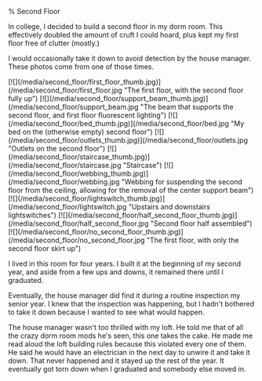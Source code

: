 % Second Floor

In college, I decided to build a second floor in my dorm room. This effectively doubled the amount of cruft I could hoard, plus kept my first floor free of clutter (mostly.)

I would occasionally take it down to avoid detection by the house manager. These photos come from one of those times.

<p class="images">
[![](/media/second_floor/first_floor_thumb.jpg)](/media/second_floor/first_floor.jpg "The first floor, with the second floor fully up")
[![](/media/second_floor/support_beam_thumb.jpg)](/media/second_floor/support_beam.jpg "The beam that supports the second floor, and first floor fluorescent lighting")
[![](/media/second_floor/bed_thumb.jpg)](/media/second_floor/bed.jpg "My bed on the (otherwise empty) second floor")
[![](/media/second_floor/outlets_thumb.jpg)](/media/second_floor/outlets.jpg "Outlets on the second floor")
[![](/media/second_floor/staircase_thumb.jpg)](/media/second_floor/staircase.jpg "Staircase")
[![](/media/second_floor/webbing_thumb.jpg)](/media/second_floor/webbing.jpg "Webbing for suspending the second floor from the ceiling, allowing for the removal of the center support beam")
[![](/media/second_floor/lightswitch_thumb.jpg)](/media/second_floor/lightswitch.jpg "Upstairs and downstairs lightswitches")
[![](/media/second_floor/half_second_floor_thumb.jpg)](/media/second_floor/half_second_floor.jpg "Second floor half assembled")
[![](/media/second_floor/no_second_floor_thumb.jpg)](/media/second_floor/no_second_floor.jpg "The first floor, with only the second floor skirt up")
</p>

I lived in this room for four years. I built it at the beginning of my second year, and aside from a few ups and downs, it remained there until I graduated.

Eventually, the house manager did find it during a routine inspection my senior year. I knew that the inspection was happening, but I hadn't bothered to take it down because I wanted to see what would happen.

The house manager wasn't too thrilled with my loft. He told me that of all the crazy dorm room mods he's seen, this one takes the cake. He made me read aloud the loft building rules because this violated every one of them. He said he would have an electrician in the next day to unwire it and take it down. That never happened and it stayed up the rest of the year. It eventually got torn down when I graduated and somebody else moved in.
